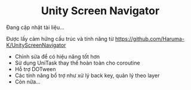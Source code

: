 <h1 align="center">Unity Screen Navigator</h1>
Đang cập nhật tài liệu...

Được lấy cảm hứng cấu trúc và tính năng từ https://github.com/Haruma-K/UnityScreenNavigator

- Chỉnh sửa để có hiệu năng tốt hơn
- Sử dụng UniTask thay thế hoàn toàn cho coroutine
- Hỗ trợ DOTween
- Các tính năng bổ trợ như xử lý back key, quản lý theo layer
- Còn nữa...
